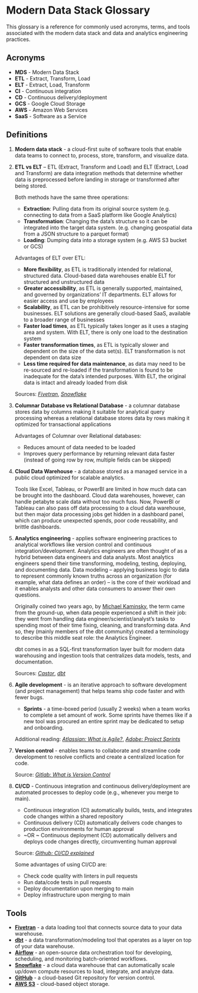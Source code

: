 # Modern Data Stack Glossary

This glossary is a reference for commonly used acronyms, terms, and tools associated with the modern data stack and data and analytics engineering practices.

## Acronyms

- **MDS** - Modern Data Stack
- **ETL** - Extract, Transform, Load
- **ELT** - Extract, Load, Transform
- **CI** - Continuous integration
- **CD** - Continuous delivery/deployment
- **GCS** - Google Cloud Storage
- **AWS** - Amazon Web Services
- **SaaS** - Software as a Service

## Definitions

1. **Modern data stack** - a cloud-first suite of software tools that enable data teams to connect to, process, store, transform, and visualize data.

1. **ETL vs ELT** – ETL (Extract, Transform and Load) and ELT (Extract, Load and Transform) are data integration methods that determine whether data is preprocessed before landing in storage or transformed after being stored.

    Both methods have the same three operations:

    - **Extraction**: Pulling data from its original source system (e.g. connecting to data from a SaaS platform like Google Analytics)
    - **Transformation**: Changing the data’s structure so it can be integrated into the target data system. (e.g. changing geospatial data from a JSON structure to a parquet format)
    - **Loading**: Dumping data into a storage system (e.g. AWS S3 bucket or GCS)

    Advantages of ELT over ETL:

    - **More flexibility**, as ETL is traditionally intended for relational, structured data. Cloud-based data warehouses enable ELT for structured and unstructured data
    - **Greater accessibility**, as ETL is generally supported, maintained, and governed by organizations’ IT departments. ELT allows for easier access and use by employees
    - **Scalability**, as ETL can be prohibitively resource-intensive for some businesses. ELT solutions are generally cloud-based SaaS, available to a broader range of businesses
    - **Faster load times**, as ETL typically takes longer as it uses a staging area and system. With ELT, there is only one load to the destination system
    - **Faster transformation times**, as ETL is typically slower and dependent on the size of the data set(s). ELT transformation is not dependent on data size
    - **Less time required for data maintenance**, as data may need to be re-sourced and re-loaded if the transformation is found to be inadequate for the data’s intended purposes. With ELT, the original data is intact and already loaded from disk

    Sources: *[Fivetran](https://www.fivetran.com/blog/etl-vs-elt?_gl=1*rjd374*_ga*MTAxNTU1MjM4MC4xNjc3MTkxOTcy*_ga_NE72Z5F3GB*MTY4MTMzODc0OS43LjAuMTY4MTMzODc0OS42MC4wLjA.)*, *[Snowflake](https://www.snowflake.com/guides/etl-vs-elt)*

1. **Columnar Database vs Relational Database** - a columnar database stores data by columns making it suitable for analytical query processing whereas a relational database stores data by rows making it optimized for transactional applications

    Advantages of Columnar over Relational databases:

    - Reduces amount of data needed to be loaded
    - Improves query performance by returning relevant data faster (instead of going row by row, multiple fields can be skipped)

1. **Cloud Data Warehouse** - a database stored as a managed service in a public cloud optimized for scalable analytics.

    Tools like Excel, Tableau, or PowerBI are limited in how much data can be brought into the dashboard. Cloud data warehouses, however, can handle petabyte scale data without too much fuss. Now, PowerBI or Tableau can also pass off data processing to a cloud data warehouse, but then major data processing jobs get hidden in a dashboard panel, which can produce unexpected spends, poor code reusability, and brittle dashboards.

1. **Analytics engineering** - applies software engineering practices to analytical workflows like version control and continuous integration/development. Analytics engineers are often thought of as a hybrid between data engineers and data analysts. Most analytics engineers spend their time transforming, modeling, testing, deploying, and documenting data. Data modeling – applying business logic to data to represent commonly known truths across an organization (for example, what data defines an order) – is the core of their workload and it enables analysts and other data consumers to answer their own questions.

    Originally coined two years ago, by [Michael Kaminsky](https://www.linkedin.com/in/michael-the-data-guy-kaminsky/), the term came from the ground-up, when data people experienced a shift in their job: they went from handling data engineer/scientist/analyst’s tasks to spending most of their time fixing, cleaning, and transforming data. And so, they (mainly members of the dbt community) created a terminology to describe this middle seat role: the Analytics Engineer.

    dbt comes in as a SQL-first transformation layer built for modern data warehousing and ingestion tools that centralizes data models, tests, and documentation.

    Sources: *[Castor](https://www.castordoc.com/blog/what-is-analytics-engineering)*, *[dbt](https://www.getdbt.com/what-is-analytics-engineering/)*

1. **Agile development** - is an iterative approach to software development (and project management) that helps teams ship code faster and with fewer bugs.

    - **Sprints** - a time-boxed period (usually 2 weeks) when a team works to complete a set amount of work. Some sprints have themes like if a new tool was procured an entire sprint may be dedicated to setup and onboarding.

    Additional reading: *[Atlassian: What is Agile?](https://www.atlassian.com/agile)*, *[Adobe: Project Sprints](https://business.adobe.com/blog/basics/sprints)*

1. **Version control** - enables teams to collaborate and streamline code development to resolve conflicts and create a centralized location for code.

    Source: *[Gitlab: What is Version Control](https://about.gitlab.com/topics/version-control/)*

1. **CI/CD** - Continuous integration and continuous delivery/deployment are automated processes to deploy code (e.g., whenever you merge to main).

    - Continuous integration (CI) automatically builds, tests, and integrates code changes within a shared repository
    - Continuous delivery (CD) automatically delivers code changes to production environments for human approval
    - ~OR ~ Continuous deployment (CD) automatically delivers and deploys code changes directly, circumventing human approval

    Source: *[Github: CI/CD explained](https://resources.github.com/ci-cd/)*

    Some advantages of using CI/CD are:

    - Check code quality with linters in pull requests
    - Run data/code tests in pull requests
    - Deploy documentation upon merging to main
    - Deploy infrastructure upon merging to main

## Tools

- **[Fivetran](https://fivetran.com/docs/getting-started)** - a data loading tool that connects source data to your data warehouse.
- **[dbt](https://docs.getdbt.com/docs/introduction)** - a data transformation/modeling tool that operates as a layer on top of your data warehouse.
- **[Airflow](https://airflow.apache.org/docs/apache-airflow/stable/)** - an open-source data orchestration tool for developing, scheduling, and monitoring batch-oriented workflows.
- **[Snowflake](https://docs.snowflake.com/en/user-guide/intro-key-concepts)** - a cloud data warehouse that can automatically scale up/down compute resources to load, integrate, and analyze data.
- **[GitHub](https://github.com/features/)** - a cloud-based Git repository for version control.
- **[AWS S3](https://docs.aws.amazon.com/AmazonS3/latest/userguide/Welcome.html)** - cloud-based object storage.

